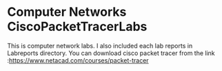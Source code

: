 # Computer Networks CiscoPacketTracerLabs
This is computer network labs.
I also included each lab reports in Labreports directory.
You can download cisco packet tracer from the link :https://www.netacad.com/courses/packet-tracer
